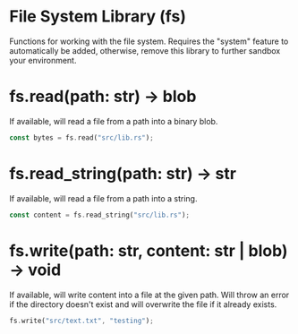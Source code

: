 # File System Library (fs)
Functions for working with the file system. Requires the "system" feature to automatically be added, otherwise, remove this library to further sandbox your environment.

# fs.read(path: str) -> blob
If available, will read a file from a path into a binary blob.
```rust
const bytes = fs.read("src/lib.rs");
```

# fs.read_string(path: str) -> str
If available, will read a file from a path into a string.
```rust
const content = fs.read_string("src/lib.rs");
```

# fs.write(path: str, content: str | blob) -> void
If available, will write content into a file at the given path. Will throw an error if the directory doesn't exist and will overwrite the file if it already exists.
```rust
fs.write("src/text.txt", "testing");
```

